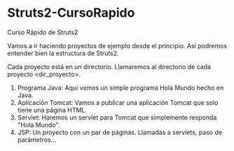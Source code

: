 # Struts2-CursoRapido
Curso Rápido de Struts2

Vamos a ir haciendo proyectos de ejemplo desde el principio. Así podremos entender bien la estructura de Struts2.

Cada proyecto está en un directorio. Llamaremos al directorio de cada proyecto <dir_proyecto>.

1. Programa Java: Aquí vemos un simple programa Hola Mundo hecho en Java.
2. Aplicación Tomcat: Vamos a publicar una aplicación Tomcat que solo tiene una página HTML.
3. Servlet: Haremos un servlet para Tomcat que simplemente responda "Hola Mundo".
4. JSP: Un proyecto con un par de páginas. Llamadas a servlets, paso de parámetros...

